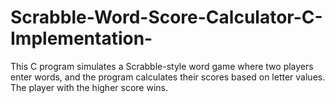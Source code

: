 # Scrabble-Word-Score-Calculator-C-Implementation-
This C program simulates a Scrabble-style word game where two players enter words, and the program calculates their scores based on letter values. The player with the higher score wins.
